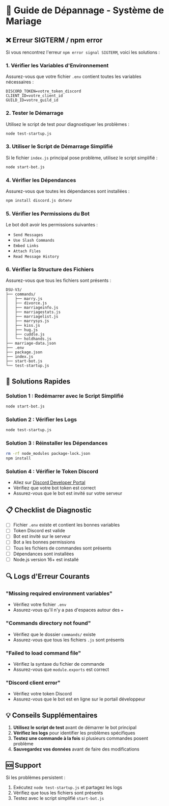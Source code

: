 # 🔧 Guide de Dépannage - Système de Mariage

## ❌ Erreur SIGTERM / npm error

Si vous rencontrez l'erreur `npm error signal SIGTERM`, voici les solutions :

### 1. Vérifier les Variables d'Environnement

Assurez-vous que votre fichier `.env` contient toutes les variables nécessaires :

```env
DISCORD_TOKEN=votre_token_discord
CLIENT_ID=votre_client_id
GUILD_ID=votre_guild_id
```

### 2. Tester le Démarrage

Utilisez le script de test pour diagnostiquer les problèmes :

```bash
node test-startup.js
```

### 3. Utiliser le Script de Démarrage Simplifié

Si le fichier `index.js` principal pose problème, utilisez le script simplifié :

```bash
node start-bot.js
```

### 4. Vérifier les Dépendances

Assurez-vous que toutes les dépendances sont installées :

```bash
npm install discord.js dotenv
```

### 5. Vérifier les Permissions du Bot

Le bot doit avoir les permissions suivantes :
- `Send Messages`
- `Use Slash Commands`
- `Embed Links`
- `Attach Files`
- `Read Message History`

### 6. Vérifier la Structure des Fichiers

Assurez-vous que tous les fichiers sont présents :
```
DSU-V3/
├── commands/
│   ├── marry.js
│   ├── divorce.js
│   ├── marriageinfo.js
│   ├── marriagestats.js
│   ├── marriagelist.js
│   ├── marrysys.js
│   ├── kiss.js
│   ├── hug.js
│   ├── cuddle.js
│   └── holdhands.js
├── marriage-data.json
├── .env
├── package.json
├── index.js
├── start-bot.js
└── test-startup.js
```

## 🚀 Solutions Rapides

### Solution 1 : Redémarrer avec le Script Simplifié
```bash
node start-bot.js
```

### Solution 2 : Vérifier les Logs
```bash
node test-startup.js
```

### Solution 3 : Réinstaller les Dépendances
```bash
rm -rf node_modules package-lock.json
npm install
```

### Solution 4 : Vérifier le Token Discord
- Allez sur [Discord Developer Portal](https://discord.com/developers/applications)
- Vérifiez que votre bot token est correct
- Assurez-vous que le bot est invité sur votre serveur

## 📋 Checklist de Diagnostic

- [ ] Fichier `.env` existe et contient les bonnes variables
- [ ] Token Discord est valide
- [ ] Bot est invité sur le serveur
- [ ] Bot a les bonnes permissions
- [ ] Tous les fichiers de commandes sont présents
- [ ] Dépendances sont installées
- [ ] Node.js version 16+ est installé

## 🔍 Logs d'Erreur Courants

### "Missing required environment variables"
- Vérifiez votre fichier `.env`
- Assurez-vous qu'il n'y a pas d'espaces autour des `=`

### "Commands directory not found"
- Vérifiez que le dossier `commands/` existe
- Assurez-vous que tous les fichiers `.js` sont présents

### "Failed to load command file"
- Vérifiez la syntaxe du fichier de commande
- Assurez-vous que `module.exports` est correct

### "Discord client error"
- Vérifiez votre token Discord
- Assurez-vous que le bot est en ligne sur le portail développeur

## 💡 Conseils Supplémentaires

1. **Utilisez le script de test** avant de démarrer le bot principal
2. **Vérifiez les logs** pour identifier les problèmes spécifiques
3. **Testez une commande à la fois** si plusieurs commandes posent problème
4. **Sauvegardez vos données** avant de faire des modifications

## 🆘 Support

Si les problèmes persistent :
1. Exécutez `node test-startup.js` et partagez les logs
2. Vérifiez que tous les fichiers sont présents
3. Testez avec le script simplifié `start-bot.js`
